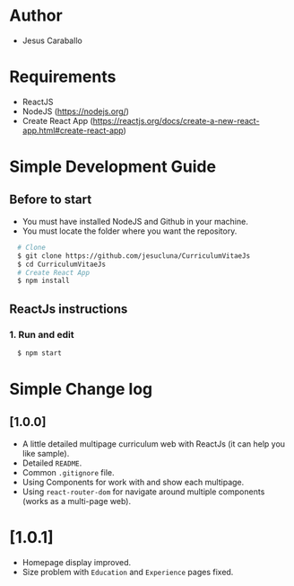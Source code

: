 # Author
- Jesus Caraballo

# Requirements
- ReactJS
- NodeJS (https://nodejs.org/)
- Create React App (https://reactjs.org/docs/create-a-new-react-app.html#create-react-app)


# Simple Development Guide
## Before to start
- You must have installed NodeJS and Github in your machine.
- You must locate the folder where you want the repository.
```sh
  # Clone
  $ git clone https://github.com/jesucluna/CurriculumVitaeJs
  $ cd CurriculumVitaeJs
  # Create React App
  $ npm install
```

## ReactJs instructions
### 1. Run and edit
```sh
  $ npm start
```   


# Simple Change log
## [1.0.0]
- A little detailed multipage curriculum web with ReactJs (it can help you like sample).
- Detailed `README`.
- Common `.gitignore` file.
- Using Components for work with and show each multipage.
- Using `react-router-dom` for navigate around multiple components (works as a multi-page web).

# [1.0.1]
- Homepage display improved.
- Size problem with `Education` and `Experience` pages fixed.
